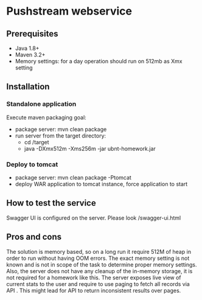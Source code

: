 # Pushstream webservice

## Prerequisites

- Java 1.8+
- Maven 3.2+
- Memory settings: for a day operation should run on 512mb as Xmx setting

## Installation

### Standalone application
Execute maven packaging goal:
- package server: mvn clean package
- run server from the target directory:
    - cd /target
    - java -DXmx512m -Xms256m -jar ubnt-homework.jar

### Deploy to tomcat
- package server: mvn clean package -Ptomcat
- deploy WAR application to tomcat instance, force application to start

## How to test the service 

Swagger UI is configured on the server. Please look /swagger-ui.html

## Pros and cons

The solution is memory based, so on a long run it require 512M of heap in order to run without having OOM errors. 
The exact memory setting is not known and is not in scope of the task to determine proper memory settings. Also, the server does not have any cleanup of the in-memory storage, it is not required for a homework like this. 
The server exposes live view of current stats to the user and require to use paging to fetch all records via API
. This might lead for API to return inconsistent results over pages. 